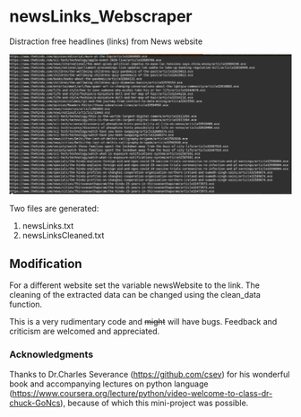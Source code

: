# newsLinks_Webscraper
Distraction free headlines (links) from News website

![](output.png)

Two files are generated:
1. newsLinks.txt
2. newsLinksCleaned.txt

## Modification
For a different website set the variable newsWebsite to the link.
The cleaning of the extracted data can be changed using the clean_data function.

This is a very rudimentary code and ~~might~~ will have bugs. Feedback and criticism are welcomed and appreciated. 

### Acknowledgments
Thanks to Dr.Charles Severance (https://github.com/csev) for his wonderful book and accompanying lectures on python language (https://www.coursera.org/lecture/python/video-welcome-to-class-dr-chuck-GoNcs), because of which this mini-project was possible.
